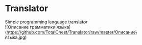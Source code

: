 # Translator
 Simple programming language translator  
 ![Описание грамматики языка](https://github.com/TotalChest/Translator/raw/master/Описание\ языка.jpg)
